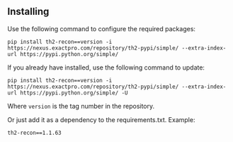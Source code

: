 ## Installing
Use the following command to configure the required packages:
```
pip install th2-recon==version -i https://nexus.exactpro.com/repository/th2-pypi/simple/ --extra-index-url https://pypi.python.org/simple/
```
If you already have installed, use the following command to update:
```
pip install th2-recon==version -i https://nexus.exactpro.com/repository/th2-pypi/simple/ --extra-index-url https://pypi.python.org/simple/ -U
```
Where `version` is the tag number in the repository.

Or just add it as a dependency to the requirements.txt. Example:

```th2-recon==1.1.63```

